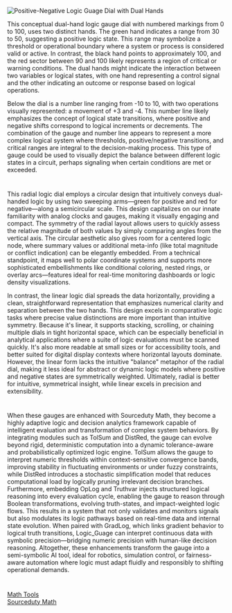 ![Positive-Negative Logic Guage Dial with Dual Hands](https://github.com/user-attachments/assets/d59f62f2-7157-4eda-a74e-24f90bf9e2a6)

This conceptual dual-hand logic gauge dial with numbered markings from 0 to 100, uses two distinct hands. The green hand indicates a range from 30 to 50, suggesting a positive logic state. This range may symbolize a threshold or operational boundary where a system or process is considered valid or active. In contrast, the black hand points to approximately 100, and the red sector between 90 and 100 likely represents a region of critical or warning conditions. The dual hands might indicate the interaction between two variables or logical states, with one hand representing a control signal and the other indicating an outcome or response based on logical operations.

Below the dial is a number line ranging from -10 to 10, with two operations visually represented: a movement of +3 and -4. This number line likely emphasizes the concept of logical state transitions, where positive and negative shifts correspond to logical increments or decrements. The combination of the gauge and number line appears to represent a more complex logical system where thresholds, positive/negative transitions, and critical ranges are integral to the decision-making process. This type of gauge could be used to visually depict the balance between different logic states in a circuit, perhaps signaling when certain conditions are met or exceeded.

#

This radial logic dial employs a circular design that intuitively conveys dual-handed logic by using two sweeping arms—green for positive and red for negative—along a semicircular scale. This design capitalizes on our innate familiarity with analog clocks and gauges, making it visually engaging and compact. The symmetry of the radial layout allows users to quickly assess the relative magnitude of both values by simply comparing angles from the vertical axis. The circular aesthetic also gives room for a centered logic node, where summary values or additional meta-info (like total magnitude or conflict indication) can be elegantly embedded. From a technical standpoint, it maps well to polar coordinate systems and supports more sophisticated embellishments like conditional coloring, nested rings, or overlay arcs—features ideal for real-time monitoring dashboards or logic density visualizations.

In contrast, the linear logic dial spreads the data horizontally, providing a clean, straightforward representation that emphasizes numerical clarity and separation between the two hands. This design excels in comparative logic tasks where precise value distinctions are more important than intuitive symmetry. Because it's linear, it supports stacking, scrolling, or chaining multiple dials in tight horizontal space, which can be especially beneficial in analytical applications where a suite of logic evaluations must be scanned quickly. It's also more readable at small sizes or for accessibility tools, and better suited for digital display contexts where horizontal layouts dominate. However, the linear form lacks the intuitive "balance" metaphor of the radial dial, making it less ideal for abstract or dynamic logic models where positive and negative states are symmetrically weighted. Ultimately, radial is better for intuitive, symmetrical insight, while linear excels in precision and extensibility.

#

When these gauges are enhanced with Sourceduty Math, they become a highly adaptive logic and decision analytics framework capable of intelligent evaluation and transformation of complex system behaviors. By integrating modules such as TolSum and DistRed, the gauge can evolve beyond rigid, deterministic computation into a dynamic tolerance-aware and probabilistically optimized logic engine. TolSum allows the gauge to interpret numeric thresholds within context-sensitive convergence bands, improving stability in fluctuating environments or under fuzzy constraints, while DistRed introduces a stochastic simplification model that reduces computational load by logically pruning irrelevant decision branches. Furthermore, embedding OpLog and Truthvar injects structured logical reasoning into every evaluation cycle, enabling the gauge to reason through Boolean transformations, evolving truth-states, and impact-weighted logic flows. This results in a system that not only validates and monitors signals but also modulates its logic pathways based on real-time data and internal state evolution. When paired with GradLog, which links gradient behavior to logical truth transitions, Logic_Guage can interpret continuous data with symbolic precision—bridging numeric precision with human-like decision reasoning. Altogether, these enhancements transform the gauge into a semi-symbolic AI tool, ideal for robotics, simulation control, or fairness-aware automation where logic must adapt fluidly and responsibly to shifting operational demands.

#

[Math Tools](https://github.com/sourceduty/Math_Tools)
<br>
[Sourceduty Math](https://chatgpt.com/g/g-67cc981656b8819196c22b67c9fbbb8c-sourceduty-math)
